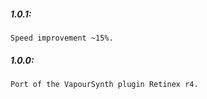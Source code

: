##### 1.0.1:
    Speed improvement ~15%.
    
##### 1.0.0:
    Port of the VapourSynth plugin Retinex r4.
